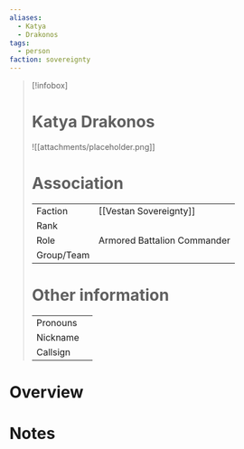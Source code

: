 ```yaml
---
aliases: 
  - Katya
  - Drakonos
tags: 
  - person
faction: sovereignty
---
```


> [!infobox] 
> # Katya Drakonos
> ![[attachments/placeholder.png]]
> # Association
> | | |
> | ---- | ---- |
> | Faction | [[Vestan Sovereignty]] |
> | Rank | |
> | Role | Armored Battalion Commander |
> | Group/Team | |
> # Other information
> | | | 
> | - | - |
> | Pronouns | |
> | Nickname | |
> | Callsign | | 

# Overview


# Notes

